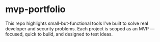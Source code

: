 # mvp-portfolio
This repo highlights small-but-functional tools I've built to solve real developer and security problems. Each project is scoped as an MVP — focused, quick to build, and designed to test ideas.
